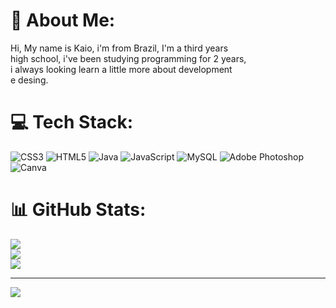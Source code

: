 # 💫 About Me:
Hi, My name is Kaio, i'm from Brazil, I'm a third years <br>high school, i've been studying  programming for 2 years,<br>i always looking learn a little more about development <br>e desing.


# 💻 Tech Stack:
![CSS3](https://img.shields.io/badge/css3-%231572B6.svg?style=for-the-badge&logo=css3&logoColor=white) ![HTML5](https://img.shields.io/badge/html5-%23E34F26.svg?style=for-the-badge&logo=html5&logoColor=white) ![Java](https://img.shields.io/badge/java-%23ED8B00.svg?style=for-the-badge&logo=java&logoColor=white) ![JavaScript](https://img.shields.io/badge/javascript-%23323330.svg?style=for-the-badge&logo=javascript&logoColor=%23F7DF1E) ![MySQL](https://img.shields.io/badge/mysql-%2300f.svg?style=for-the-badge&logo=mysql&logoColor=white) ![Adobe Photoshop](https://img.shields.io/badge/adobephotoshop-%2331A8FF.svg?style=for-the-badge&logo=adobephotoshop&logoColor=white) ![Canva](https://img.shields.io/badge/Canva-%2300C4CC.svg?style=for-the-badge&logo=Canva&logoColor=white)
# 📊 GitHub Stats:
![](https://github-readme-stats.vercel.app/api?username=vishkk&theme=react&hide_border=false&include_all_commits=false&count_private=false)<br/>
![](https://github-readme-streak-stats.herokuapp.com/?user=vishkk&theme=react&hide_border=false)<br/>
![](https://github-readme-stats.vercel.app/api/top-langs/?username=vishkk&theme=react&hide_border=false&include_all_commits=false&count_private=false&layout=compact)

---
[![](https://visitcount.itsvg.in/api?id=vishkk&icon=0&color=0)](https://visitcount.itsvg.in)

<!-- Proudly created with GPRM ( https://gprm.itsvg.in ) -->